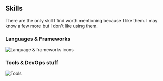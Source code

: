 ## Skills
There are the only skill I find worth mentioning because I like them. I may know a few more but I don't like using them.
### Languages & Frameworks
![Language & frameworks icons](https://skillicons.dev/icons?i=cs,cpp,html,css,js,ts,tailwind,tauri,prisma,nodejs,nestjs,rust,svelte,wasm&theme=dark)

### Tools & DevOps stuff
![Tools](https://skillicons.dev/icons?i=bash,aws,docker,gcp,githubactions,kubernetes,linux,neovim,nginx,vscode,cloudflare,workers&theme=dark)
